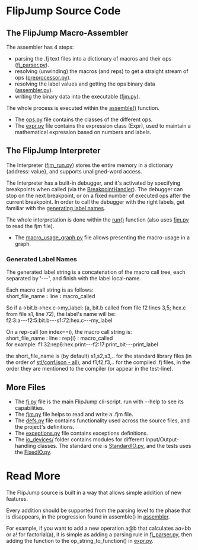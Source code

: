 # FlipJump Source Code

## The FlipJump Macro-Assembler

The assembler has 4 steps:
- parsing the .fj text files into a dictionary of macros and their ops ([fj_parser.py](fj_parser.py)).
- resolving (unwinding) the macros (and reps) to get a straight stream of ops ([preprocessor.py](preprocessor.py)).
- resolving the label values and getting the ops binary data ([assembler.py](assembler.py)). 
- writing the binary data into the executable ([fjm.py](fjm.py)).

The whole process is executed within the [assemble()](assembler.py) function.

- The [ops.py](ops.py) file contains the classes of the different ops.
- The [expr.py](expr.py) file contains the expression class (Expr), used to maintain a mathematical expression based on numbers and labels.

## The FlipJump Interpreter

The Interpreter ([fjm_run.py](fjm_run.py)) stores the entire memory in a dictionary {address: value}, and supports unaligned-word access.

The Interpreter has a built-in debugger, and it's activated by specifying breakpoints when called (via the [BreakpointHandler](breakpoints.py)).
The debugger can stop on the next breakpoint, or on a fixed number of executed ops after the current breakpoint.
In order to call the debugger with the right labels, get familiar with the [generating label names](README.md#Generated-Label-Names).

The whole interpretation is done within the [run()](fjm_run.py) function (also uses [fjm.py](fjm.py) to read the fjm file).

- The [macro_usage_graph.py](macro_usage_graph.py) file allows presenting the macro-usage in a graph.

### Generated Label Names

The generated label string is a concatenation of the macro call tree, each separated by '---', and finish with the label local-name.

Each macro call string is as follows:\
short_file_name **:** line **:** macro_called

So if a->bit.b->hex.c->my_label: (a, bit.b called from file f2 lines 3,5; hex.c from file s1, line 72), the label's name will be:\
f2:3:a---f2:5:bit.b---s1:72:hex.c---my_label

On a rep-call (on index==i), the macro call string is:\
short_file_name : line : rep{i} : macro_called\
for example: f1:32:rep6:hex.print---f2:17:print_bit---print_label

the short_file_name is (by default) s1,s2,s3,.. for the standard library files (in the order of [stl/conf.json - all](../stl/conf.json)),
and f1,f2,f3,.. for the compiled .fj files, in the order they are mentioned to the compiler (or appear in the test-line).


## More Files

- The [fj.py](fj.py) file is the main FlipJump cli-script. run with --help to see its capabilities.
- The [fjm.py](fjm.py) file helps to read and write a .fjm file.
- The [defs.py](defs.py) file contains functionality used across the source files, and the project's definitions.
- The [exceptions.py](exceptions.py) file contains exceptions definitions.
- The [io_devices/](io_devices) folder contains modules for different Input/Output-handling classes. The standard one is [StandardIO.py](io_devices/StandardIO.py), and the tests uses the [FixedIO.py](io_devices/FixedIO.py).


# Read More

The FlipJump source is built in a way that allows simple addition of new features.

Every addition should be supported from the parsing level to the phase that is disappears, in the progression found in assemble() in [assembler](assembler.py).

For example, if you want to add a new operation a@b that calculates a*a+b*b or a! for factorial(a), it is simple as adding a parsing rule in [fj_parser.py](fj_parser.py), then adding the function to the op_string_to_function() in [expr.py](expr.py).


